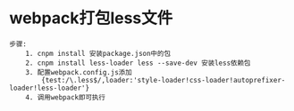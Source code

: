 # webpack打包less文件
	步骤:
		1. cnpm install 安装package.json中的包
		2. cnpm install less-loader less --save-dev 安装less依赖包
		3. 配置webpack.config.js添加
			{test:/\.less$/,loader:'style-loader!css-loader!autoprefixer-loader!less-loader'}
		4. 调用webpack即可执行
